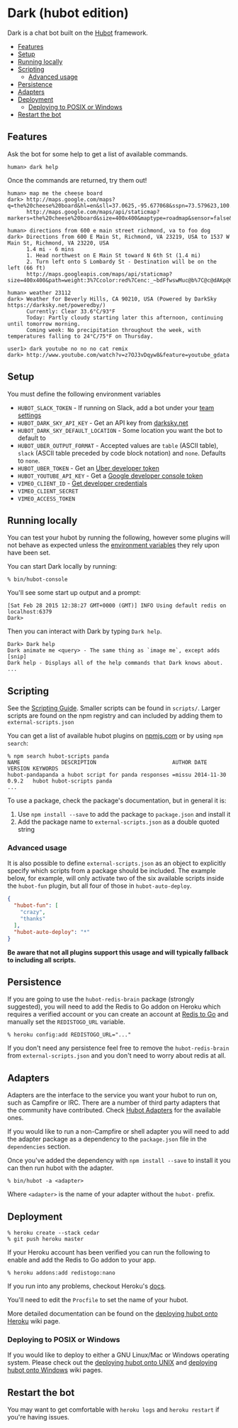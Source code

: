 # Dark (hubot edition)

Dark is a chat bot built on the [Hubot][hubot] framework.

[hubot]: http://hubot.github.com

- [Features](#features)
- [Setup](#setup)
- [Running locally](#running-locally)
- [Scripting](#scripting)
  - [Advanced usage](#advanced-usage)
- [Persistence](#persistence)
- [Adapters](#adapters)
- [Deployment](#deployment)
  - [Deploying to POSIX or Windows](#deploying-to-posix-or-windows)
- [Restart the bot](#restart-the-bot)

## Features

Ask the bot for some help to get a list of available commands.

    human> dark help

Once the commands are returned, try them out!

    human> map me the cheese board
    dark> http://maps.google.com/maps?q=the%20cheese%20board&hl=en&sll=37.0625,-95.677068&sspn=73.579623,100.371094&vpsrc=0&hnear=the%20cheese%20board&t=m&z=11
          http://maps.google.com/maps/api/staticmap?markers=the%20cheese%20board&size=400x400&maptype=roadmap&sensor=false&format=png

    human> directions from 600 e main street richmond, va to foo dog
    dark> Directions from 600 E Main St, Richmond, VA 23219, USA to 1537 W Main St, Richmond, VA 23220, USA
          1.4 mi - 6 mins
          1. Head northwest on E Main St toward N 6th St (1.4 mi)
          2. Turn left onto S Lombardy St - Destination will be on the left (66 ft)
          http://maps.googleapis.com/maps/api/staticmap?size=400x400&path=weight:3%7Ccolor:red%7Cenc:_~bdFfwswMuc@b%7C@c@dAKp@Cb@E~LA`JAjICtGCb@Op@cAzDcFzR^P&sensor=false

    human> weather 23112
    dark> Weather for Beverly Hills, CA 90210, USA (Powered by DarkSky https://darksky.net/poweredby/)
          Currently: Clear 33.6°C/93°F
          Today: Partly cloudy starting later this afternoon, continuing until tomorrow morning.
          Coming week: No precipitation throughout the week, with temperatures falling to 24°C/75°F on Thursday.

    user1> dark youtube no no no cat remix
    dark> http://www.youtube.com/watch?v=z7OJ3vDqyw8&feature=youtube_gdata

## Setup

You must define the following environment variables

- `HUBOT_SLACK_TOKEN` - If running on Slack, add a bot under your [team settings](https://my.slack.com/apps/A0F7YS25R-bots)
- `HUBOT_DARK_SKY_API_KEY` - Get an API key from [darksky.net](https://darksky.net/dev)
- `HUBOT_DARK_SKY_DEFAULT_LOCATION` - Some location you want the bot to default to
- `HUBOT_UBER_OUTPUT_FORMAT` - Accepted values are `table` (ASCII table), `slack` (ASCII table preceded by code block notation) and `none`. Defaults to `none`.
- `HUBOT_UBER_TOKEN` - Get an [Uber developer token](https://developer.uber.com)
- `HUBOT_YOUTUBE_API_KEY` - Get a [Google developer console token](https://console.developers.google.com/)
- `VIMEO_CLIENT_ID` - [Get developer credentials](https://developer.vimeo.com/)
- `VIMEO_CLIENT_SECRET`
- `VIMEO_ACCESS_TOKEN`

## Running locally

You can test your hubot by running the following, however some plugins will not
behave as expected unless the [environment variables](#configuration) they rely
upon have been set.

You can start Dark locally by running:

    % bin/hubot-console

You'll see some start up output and a prompt:

    [Sat Feb 28 2015 12:38:27 GMT+0000 (GMT)] INFO Using default redis on localhost:6379
    Dark>

Then you can interact with Dark by typing `Dark help`.

    Dark> Dark help
    Dark animate me <query> - The same thing as `image me`, except adds [snip]
    Dark help - Displays all of the help commands that Dark knows about.
    ...

## Scripting

See the [Scripting Guide][scripting-docs].
Smaller scripts can be found in `scripts/`.
Larger scripts are found on the npm registry and can included by adding
them to `external-scripts.json`

[scripting-docs]: https://github.com/github/hubot/blob/master/docs/scripting.md

You can get a list of available hubot plugins on
[npmjs.com][npmjs] or by using `npm search`:

    % npm search hubot-scripts panda
    NAME             DESCRIPTION                        AUTHOR DATE       VERSION KEYWORDS
    hubot-pandapanda a hubot script for panda responses =missu 2014-11-30 0.9.2   hubot hubot-scripts panda
    ...


To use a package, check the package's documentation, but in general it is:

1. Use `npm install --save` to add the package to `package.json` and install it
2. Add the package name to `external-scripts.json` as a double quoted string

### Advanced usage

It is also possible to define `external-scripts.json` as an object to
explicitly specify which scripts from a package should be included. The example
below, for example, will only activate two of the six available scripts inside
the `hubot-fun` plugin, but all four of those in `hubot-auto-deploy`.

```json
{
  "hubot-fun": [
    "crazy",
    "thanks"
  ],
  "hubot-auto-deploy": "*"
}
```

**Be aware that not all plugins support this usage and will typically fallback
to including all scripts.**

[npmjs]: https://www.npmjs.com

## Persistence

If you are going to use the `hubot-redis-brain` package (strongly suggested),
you will need to add the Redis to Go addon on Heroku which requires a verified
account or you can create an account at [Redis to Go][redistogo] and manually
set the `REDISTOGO_URL` variable.

    % heroku config:add REDISTOGO_URL="..."

If you don't need any persistence feel free to remove the `hubot-redis-brain`
from `external-scripts.json` and you don't need to worry about redis at all.

[redistogo]: https://redistogo.com/

## Adapters

Adapters are the interface to the service you want your hubot to run on, such
as Campfire or IRC. There are a number of third party adapters that the
community have contributed. Check [Hubot Adapters][hubot-adapters] for the
available ones.

If you would like to run a non-Campfire or shell adapter you will need to add
the adapter package as a dependency to the `package.json` file in the
`dependencies` section.

Once you've added the dependency with `npm install --save` to install it you
can then run hubot with the adapter.

    % bin/hubot -a <adapter>

Where `<adapter>` is the name of your adapter without the `hubot-` prefix.

[hubot-adapters]: https://github.com/github/hubot/blob/master/docs/adapters.md

## Deployment

    % heroku create --stack cedar
    % git push heroku master

If your Heroku account has been verified you can run the following to enable
and add the Redis to Go addon to your app.

    % heroku addons:add redistogo:nano

If you run into any problems, checkout Heroku's [docs][heroku-node-docs].

You'll need to edit the `Procfile` to set the name of your hubot.

More detailed documentation can be found on the [deploying hubot onto
Heroku][deploy-heroku] wiki page.

### Deploying to POSIX or Windows

If you would like to deploy to either a GNU Linux/Mac or Windows operating system.
Please check out the [deploying hubot onto UNIX][deploy-unix] and [deploying
hubot onto Windows][deploy-windows] wiki pages.

[heroku-node-docs]: http://devcenter.heroku.com/articles/node-js
[deploy-heroku]: https://github.com/github/hubot/blob/master/docs/deploying/heroku.md
[deploy-unix]: https://github.com/github/hubot/blob/master/docs/deploying/unix.md
[deploy-windows]: https://github.com/github/hubot/blob/master/docs/deploying/windows.md

## Restart the bot

You may want to get comfortable with `heroku logs` and `heroku restart` if
you're having issues.
